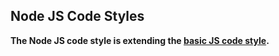 ## Node JS Code Styles

**The Node JS code style is extending the [basic JS code style](../code-style.md).**

